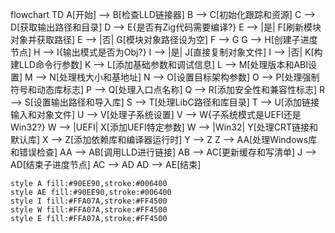 flowchart TD
    A[开始] --> B[检查LLD链接器]
    B --> C[初始化跟踪和资源]
    C --> D[获取输出路径和目录]
    D --> E{是否有Zig代码需要编译?}
    E --> |是| F[刷新模块对象并获取路径]
    E --> |否| G[模块对象路径设为空]
    F --> G
    G --> H[创建子进度节点]
    H --> I{输出模式是否为Obj?}
    I --> |是| J[直接复制对象文件]
    I --> |否| K[构建LLD命令行参数]
    K --> L[添加基础参数和调试信息]
    L --> M[处理版本和ABI设置]
    M --> N[处理栈大小和基地址]
    N --> O[设置目标架构参数]
    O --> P[处理强制符号和动态库标志]
    P --> Q[处理入口点名称]
    Q --> R[添加安全性和兼容性标志]
    R --> S[设置输出路径和导入库]
    S --> T[处理LibC路径和库目录]
    T --> U[添加链接输入和对象文件]
    U --> V[处理子系统设置]
    V --> W{子系统模式是UEFI还是Win32?}
    W --> |UEFI| X[添加UEFI特定参数]
    W --> |Win32| Y[处理CRT链接和默认库]
    X --> Z[添加依赖库和编译器运行时]
    Y --> Z
    Z --> AA[处理Windows库和错误检查]
    AA --> AB[调用LLD进行链接]
    AB --> AC[更新缓存和写清单]
    J --> AD[结束子进度节点]
    AC --> AD
    AD --> AE[结束]
    
    style A fill:#90EE90,stroke:#006400
    style AE fill:#90EE90,stroke:#006400
    style I fill:#FFA07A,stroke:#FF4500
    style W fill:#FFA07A,stroke:#FF4500
    style E fill:#FFA07A,stroke:#FF4500
